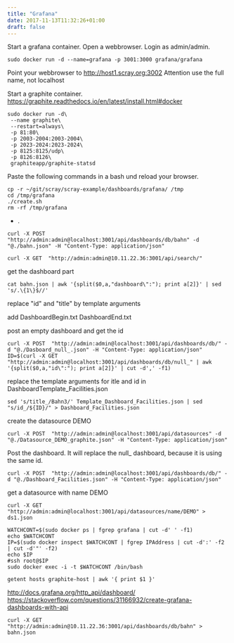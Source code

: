 ```yaml
---
title: "Grafana"
date: 2017-11-13T11:32:26+01:00
draft: false 
---
```


Start a grafana container. Open a webbrowser. Login as admin/admin.

```
sudo docker run -d --name=grafana -p 3001:3000 grafana/grafana
```

Point your webbrowser to
http://host1.scray.org:3002
Attention use the full name, not localhost

Start a graphite container.
https://graphite.readthedocs.io/en/latest/install.html#docker
```
sudo docker run -d\
 --name graphite\
 --restart=always\
 -p 81:80\
 -p 2003-2004:2003-2004\
 -p 2023-2024:2023-2024\
 -p 8125:8125/udp\
 -p 8126:8126\
 graphiteapp/graphite-statsd
```

Paste the following commands in a bash und reload your browser.

```
cp -r ~/git/scray/scray-example/dashboards/grafana/ /tmp
cd /tmp/grafana
./create.sh
rm -rf /tmp/grafana
```

* .

```
curl -X POST  "http://admin:admin@localhost:3001/api/dashboards/db/bahn" -d "@./bahn.json" -H "Content-Type: application/json"
```

```
curl -X GET  "http://admin:admin@10.11.22.36:3001/api/search/"
```

get the dashboard part 
```
cat bahn.json | awk '{split($0,a,"dashboard\":"); print a[2]}' | sed 's/.\{1\}$//'
```

replace "id" and "title" by template arguments

add DashboardBegin.txt  DashboardEnd.txt

post an empty dashboard and get the id
```
curl -X POST  "http://admin:admin@localhost:3001/api/dashboards/db/" -d "@./Dasboard_null_.json" -H "Content-Type: application/json"
ID=$(curl -X GET  "http://admin:admin@localhost:3001/api/dashboards/db/null_" | awk '{split($0,a,"id\":"); print a[2]}' | cut -d',' -f1)
```

replace the template arguments for itle and id in  DashboardTemplate_Facilities.json
```
sed 's/title_/Bahn3/' Template_Dashboard_Facilities.json | sed "s/id_/${ID}/" > Dashboard_Facilities.json
```

create the datasource DEMO
```
curl -X POST  "http://admin:admin@localhost:3001/api/datasources" -d "@./Datasource_DEMO_graphite.json" -H "Content-Type: application/json"
```

Post the dashboard. It will replace the null_ dashboard, because it is using the same id.
```
curl -X POST  "http://admin:admin@localhost:3001/api/dashboards/db/" -d "@./Dashboard_Facilities.json" -H "Content-Type: application/json"
```




get a datasource with name DEMO
```
curl -X GET  "http://admin:admin@localhost:3001/api/datasources/name/DEMO" > ds1.json
```

```
WATCHCONT=$(sudo docker ps | fgrep grafana | cut -d' ' -f1)
echo $WATCHCONT
IP=$(sudo docker inspect $WATCHCONT | fgrep IPAddress | cut -d':' -f2 | cut -d'"' -f2)
echo $IP
#ssh root@$IP
sudo docker exec -i -t $WATCHCONT /bin/bash

```

```
getent hosts graphite-host | awk '{ print $1 }'
```

http://docs.grafana.org/http_api/dashboard/
https://stackoverflow.com/questions/31166932/create-grafana-dashboards-with-api

```
curl -X GET  "http://admin:admin@10.11.22.36:3001/api/dashboards/db/bahn" > bahn.json
```
